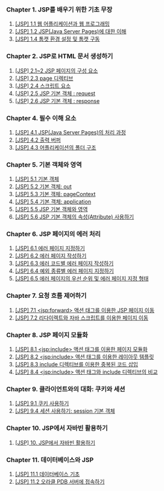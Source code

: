 ### Chapter 1. JSP를 배우기 위한 기초 무장

1. [\[JSP\] 1.1 웹 어플리케이션과 웹 프로그래밍](https://yonghwankim-dev.tistory.com/273)
2. [\[JSP\] 1.2 JSP(Java Server Pages)에 대한 이해](https://yonghwankim-dev.tistory.com/274)
3. [\[JSP\] 1.4 톰캣 환경 설정 및 톰캣 구동](https://yonghwankim-dev.tistory.com/275)

### Chapter 2. JSP로 HTML 문서 생성하기

1. [\[JSP\] 2.1~2 JSP 페이지의 구성 요소](https://yonghwankim-dev.tistory.com/276)
2. [\[JSP\] 2.3 page 디렉티브](https://yonghwankim-dev.tistory.com/277)
3. [\[JSP\] 2.4 스크립트 요소](https://yonghwankim-dev.tistory.com/278)
4. [\[JSP\] 2.5 JSP 기본 객체 : request](https://yonghwankim-dev.tistory.com/279)
5. [\[JSP\] 2.6 JSP 기본 객체 : response](https://yonghwankim-dev.tistory.com/280)

### Chapter 4. 필수 이해 요소

1. [\[JSP\] 4.1 JSP(Java Server Pages)의 처리 과정](https://yonghwankim-dev.tistory.com/281)
2. [\[JSP\] 4.2 출력 버퍼](https://yonghwankim-dev.tistory.com/282)
3. [\[JSP\] 4.3 어플리케이션의 폴더 구조](https://yonghwankim-dev.tistory.com/283)

### Chapter 5. 기본 객체와 영역

1. [\[JSP\] 5.1 기본 객체](https://yonghwankim-dev.tistory.com/284)
2. [\[JSP\] 5.2 기본 객체: out](https://yonghwankim-dev.tistory.com/285)
3. [\[JSP\] 5.3 기본 객체: pageContext](https://yonghwankim-dev.tistory.com/286)
4. [\[JSP\] 5.4 기본 객체: application](https://yonghwankim-dev.tistory.com/287)
5. [\[JSP\] 5.5 JSP 기본 객체와 영역](https://yonghwankim-dev.tistory.com/288)
6. [\[JSP\] 5.6 JSP 기본 객체의 속성(Attribute) 사용하기](https://yonghwankim-dev.tistory.com/289)

### Chapter 6. JSP 페이지의 에러 처리

1. [\[JSP\] 6.1 에러 페이지 지정하기](https://yonghwankim-dev.tistory.com/290)
2. [\[JSP\] 6.2 에러 페이지 작성하기](https://yonghwankim-dev.tistory.com/291)
3. [\[JSP\] 6.3 에러 코드별 에러 페이지 작성하기](https://yonghwankim-dev.tistory.com/292)
4. [\[JSP\] 6.4 예외 종류별 에러 페이지 지정하기](https://yonghwankim-dev.tistory.com/293)
5. [\[JSP\] 6.5 에러 페이지의 우선 순위 및 에러 페이지 지정 형태](https://yonghwankim-dev.tistory.com/294)

### Chapter 7. 요청 흐름 제어하기

1. [\[JSP\] 7.1 \<jsp:forward\> 액션 태그를 이용한 JSP 페이지 이동](https://yonghwankim-dev.tistory.com/295)
2. [\[JSP\] 7.2 리다이렉트와 자바 스크립트를 이용한 페이지 이동](https://yonghwankim-dev.tistory.com/296)

### Chapter 8. JSP 페이지 모듈화

1. [\[JSP\] 8.1 \<jsp:include\> 액션 태그를 이용한 페이지 모듈화](https://yonghwankim-dev.tistory.com/297)
2. [\[JSP\] 8.2 \<jsp:include\> 액션 태그를 이용한 레이아웃 템플릿](https://yonghwankim-dev.tistory.com/298)
3. [\[JSP\] 8.3 include 디렉티브를 이용한 중복된 코드 삽입](https://yonghwankim-dev.tistory.com/299)
4. [\[JSP\] 8.4 \<jsp:include\> 액션 태그와 include 디렉티브의 비교](https://yonghwankim-dev.tistory.com/300)

### Chapter 9. 클라이언트와의 대화: 쿠키와 세션

1. [\[JSP\] 9.1 쿠키 사용하기](https://yonghwankim-dev.tistory.com/301)
2. [\[JSP\] 9.4 세션 사용하기: session 기본 객체](https://yonghwankim-dev.tistory.com/302)

### Chapter 10. JSP에서 자바빈 활용하기

1. [\[JSP\] 10. JSP에서 자바빈 활용하기](https://yonghwankim-dev.tistory.com/303)

### Chapter 11. 데이터베이스와 JSP

1. [\[JSP\] 11.1 데이터베이스 기초](https://yonghwankim-dev.tistory.com/315)
2. [\[JSP\] 11.2 오라클 PDB 서버에 접속하기](https://yonghwankim-dev.tistory.com/322)


















